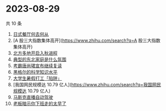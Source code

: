 # 2023-08-29

共 10 条

<!-- BEGIN ZHIHUSEARCH -->
<!-- 最后更新时间 Tue Aug 29 2023 02:08:20 GMT+0800 (China Standard Time) -->
1. [日式餐厅何去何从](https://www.zhihu.com/search?q=日式餐厅何去何从)
1. [A 股三大指数集体高开](https://www.zhihu.com/search?q=A 股三大指数集体高开)
1. [北方多地开启入秋进程](https://www.zhihu.com/search?q=北方多地开启入秋进程)
1. [典型的东北家庭是什么氛围](https://www.zhihu.com/search?q=典型的东北家庭是什么氛围)
1. [考霸唐尚珺宣布继续复读](https://www.zhihu.com/search?q=考霸唐尚珺宣布继续复读)
1. [黑格尔的科学知识水平](https://www.zhihu.com/search?q=黑格尔的科学知识水平)
1. [大学生暑假打工「陷阱」](https://www.zhihu.com/search?q=大学生暑假打工「陷阱」)
1. [我国网民规模达 10.79 亿人](https://www.zhihu.com/search?q=我国网民规模达 10.79 亿人)
1. [马斯克直播自动驾驶](https://www.zhihu.com/search?q=马斯克直播自动驾驶)
1. [老板暗示你下班走的太早了](https://www.zhihu.com/search?q=老板暗示你下班走的太早了)
<!-- END ZHIHUSEARCH -->
